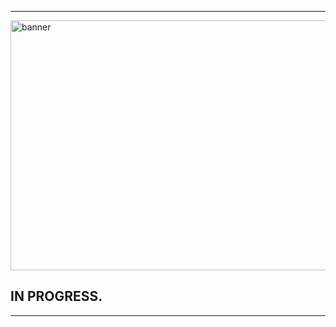<head>
<link rel="stylesheet" type="text/css" href="theme.css">
</head>

<hr />

<img src="http://www.funchap.com/wp-content/uploads/2017/03/lake-ultrawide-wallpaper.jpg" alt="banner" 
      style="width:2500px;height:400px;">
      
<h2>IN PROGRESS.</h2>

<hr />
